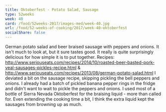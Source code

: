 ```yaml
---
title: Oktoberfest - Potato Salad, Sausage
type: 52weeks
week: 40
card: /food/52weeks-2017/images-med/week-40.jpg
url: /food/52-weeks-of-cooking/2017/week-40-oktoberfest
socialShare: false
---
```

German potato salad and beer braised sausage with peppers and onions.  It isn't much to look at, but it sure tastes good.  It really is quite surprisingly delicious for how simple it is to put together.
Recipes: http://www.seriouseats.com/recipes/2014/10/roasted-beer-basted-pork-veal-sausages-pickles-recipe.html & http://www.seriouseats.com/recipes/2013/08/german-potato-salad.html
I deviated a bit on the sausage recipe, skipping pickling the bell peppers and onions.  I already had a batch of pickled banana pepper rings in the fridge and didn't want to wait to pickle the peppers and onions.  I used most of a bottle of Sierra Nevada Oktoberfest for the braising liquid - more than called for.  Even extending the cooking time a bit, I think the extra liquid kept the sausages from browning up as much.

